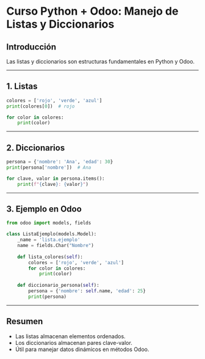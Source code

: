 # Curso Python + Odoo: Manejo de Listas y Diccionarios

## Introducción

Las listas y diccionarios son estructuras fundamentales en Python y Odoo.

---

## 1. Listas

```python
colores = ['rojo', 'verde', 'azul']
print(colores[0])  # rojo

for color in colores:
    print(color)
```

---

## 2. Diccionarios

```python
persona = {'nombre': 'Ana', 'edad': 30}
print(persona['nombre'])  # Ana

for clave, valor in persona.items():
    print(f"{clave}: {valor}")
```

---

## 3. Ejemplo en Odoo

```python
from odoo import models, fields

class ListaEjemplo(models.Model):
    _name = 'lista.ejemplo'
    name = fields.Char("Nombre")
    
    def lista_colores(self):
        colores = ['rojo', 'verde', 'azul']
        for color in colores:
            print(color)
    
    def diccionario_persona(self):
        persona = {'nombre': self.name, 'edad': 25}
        print(persona)
```

---

## Resumen

- Las listas almacenan elementos ordenados.
- Los diccionarios almacenan pares clave-valor.
- Útil para manejar datos dinámicos en métodos Odoo.